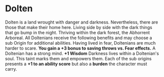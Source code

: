 Dolten
======

Dolten is a land wrought with danger and darkness. Nevertheless, there are those that make their home here. Living side by side with the dark things that go bump in the night. Thriving within the dark forest, the Abhorrent Arboreal. All Doltenians receive the following benefits and may choose a sub Origin for additional abilities.  Having lived in fear, Doltenians are much harder to scare. **You gain a +3 bonus to saving throws vs. Fear effects.**  A Doltenian has a strong mind. **+1 Wisdom**  Darkness lives within a Doltenian's soul. This taint marks them and empowers them. Each of the sub origins presents a **+1 to an ability score** but also a **burden** the character must carry.

